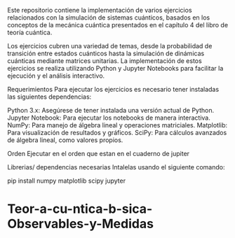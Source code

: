 
Este repositorio contiene la implementación de varios ejercicios relacionados con la simulación de sistemas cuánticos, basados en los conceptos de la mecánica cuántica presentados en el capítulo 4 del libro de teoría cuántica.

Los ejercicios cubren una variedad de temas, desde la probabilidad de transición entre estados cuánticos hasta la simulación de dinámicas cuánticas mediante matrices unitarias. La implementación de estos ejercicios se realiza utilizando Python y Jupyter Notebooks para facilitar la ejecución y el análisis interactivo.

Requerimientos
Para ejecutar los ejercicios es necesario tener instaladas las siguientes dependencias:

Python 3.x: Asegúrese de tener instalada una versión actual de Python.
Jupyter Notebook: Para ejecutar los notebooks de manera interactiva.
NumPy: Para manejo de álgebra lineal y operaciones matriciales.
Matplotlib: Para visualización de resultados y gráficos.
SciPy: Para cálculos avanzados de álgebra lineal, como valores propios.

Orden 
Ejecutar en el orden que estan en el cuaderno de jupiter


Librerias/ dependencias necesarias
Intalelas usando el siguiente comando:

 pip install numpy matplotlib scipy jupyter

# Teor-a-cu-ntica-b-sica-Observables-y-Medidas
